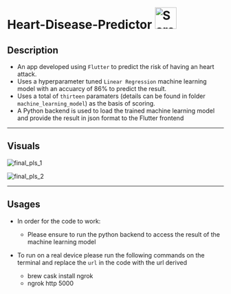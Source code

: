 # Heart-Disease-Predictor   <img width="50" alt="Screen Shot 2020-07-03 at 5 41 08 PM" src="https://user-images.githubusercontent.com/59619895/86521125-b6970880-be1a-11ea-8aca-8fde154e7225.png">

## Description
* An app developed using `Flutter` to predict the risk of having an heart attack.
* Uses a hyperparameter tuned `Linear Regression` machine learning model with an accuarcy of 86% to predict the result.
* Uses a total of `thirteen` paramaters (details can be found in folder `machine_learning_model`) as the basis of scoring.
* A Python backend is used to load the trained machine learning model and provide the result in json format to the Flutter frontend

---

## Visuals
![final_pls_1](https://user-images.githubusercontent.com/59619895/86520800-65851580-be16-11ea-86c8-ad58366a72ed.gif)


![final_pls_2](https://user-images.githubusercontent.com/59619895/86520831-cb719d00-be16-11ea-91c5-1c10410e2a0f.gif)

---

## Usages

* In order for the code to work:
  * Please ensure to run the python backend to access the result of the machine learning model

* To run on a real device please run the following commands on the terminal and replace the `url` in the code with the url derived
  * brew cask install ngrok
  * ngrok http 5000



